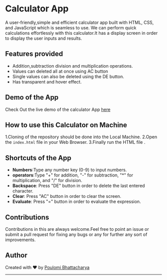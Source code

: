 # Calculator App

A user-friendly,simple and efficient calculator app built with HTML, CSS, and JavaScript which is seamless to use. We can perform quick calculations effortlessly with this calculator.It has a display screen in order to display the user inputs and results.

## Features provided

- Addition,subtraction division and multiplication operations.<br>
- Values can deleted all at once using AC button<br>
- Single values can also be deleted using the DE button.<br>
- Has transparent and hover effect.

## Demo of the App

Check Out the live demo of the calculator App [here](https://z7drlz.csb.app/)

## How to use this Calculator on Machine

1.Cloning of the repository should be done into the Local Machine.
2.Open the  `index.html` file in your Web Browser.
3.Finally run the HTML file .

## Shortcuts of the App

- **Numbers**:Type any number key (0-9) to input numbers.
- **operators**:Type "+" for addition, "-" for subtraction, "\*" for multiplication, and "/" for division.
- **Backspace**: Press "DE" button in order  to delete the last entered character.
- **Clear**: Press "AC" button in order to clear the screen.
- **Evaluate**: Press "=" button in order to evaluate the expression.


## Contributions

Contributions in this are always welcome.Feel free to point an issue or submit a pull request for fixing any bugs or any for further any sort of improvements.

## Author

Created with ❤️ by [Poulomi Bhattacharya](https://github.com/poulomi-03)

 
 ---

